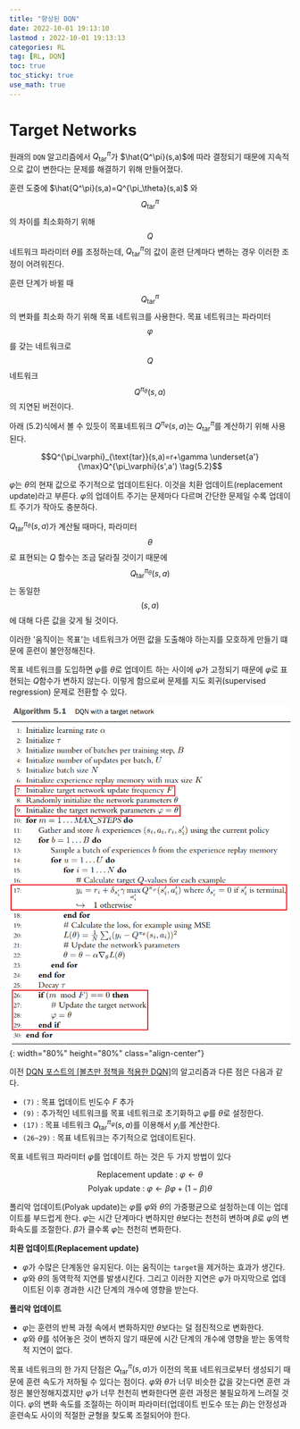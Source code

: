 ```yaml
---
title: "향상된 DQN"
date: 2022-10-01 19:13:10
lastmod : 2022-10-01 19:13:13
categories: RL
tag: [RL, DQN]
toc: true
toc_sticky: true
use_math: true
---
```


# Target Networks

원래의 `DQN` 알고리즘에서 $Q^{\pi}_{\text{tar}}$가 $\hat{Q^\pi}(s,a)$에 따라 결정되기 때문에 지속적으로 값이 변한다는 문제를 해결하기 위해 만들어졌다.

훈련 도중에 $\hat{Q^\pi}(s,a)=Q^{\pi_\theta}(s,a)$ 와 $$Q^{\pi}_\text{tar}$$ 의 차이를 최소화하기 위해 $$Q$$ 네트워크 파라미터 $\theta$를 조정하는데, $Q^{\pi}_\text{tar}$의 값이 훈련 단계마다 변하는 경우 이러한 조정이 어려워진다.

훈련 단계가 바뀔 때 $$Q^{\pi}_\text{tar}$$의 변화를 최소화 하기 위해 목표 네트워크를 사용한다. 목표 네트워크는 파라미터 $$\varphi$$를 갖는 네트워크로 $$Q$$ 네트워크 $$Q^{\pi_\theta}(s,a)$$의 지연된 버전이다.

아래 $(5.2)$식에서 볼 수 있듯이 목표네트워크 $Q^{\pi_\varphi}(s,a)$는 $Q^{\pi}_\text{tar}$를 계산하기 위해 사용된다.

$$Q^{\pi_\varphi}_{\text{tar}}(s,a)=r+\gamma \underset{a'}{\max}Q^{\pi_\varphi}(s',a') \tag{5.2}$$

$\varphi$는 $\theta$의 현재 값으로 주기적으로 업데이트된다. 이것을 치환 업데이트(replacement update)라고 부른다. $\varphi$의 업데이트 주기는 문제마다 다르며 간단한 문제일 수록 업데이트 주기가 작아도 충분하다.

$Q^{\pi_\theta}_{\text{tar}}(s,a)$가 계산될 때마다, 파라미터 $$\theta$$로 표현되는 $Q$ 함수는 조금 달라질 것이기 때문에 $$Q^{\pi_\theta}_{\text{tar}}(s,a)$$는 동일한 $$(s,a)$$에 대해 다른 값을 갖게 될 것이다.

이러한 '움직이는 목표'는 네트워크가 어떤 값을 도출해야 하는지를 모호하게 만들기 떄문에 훈련이 불안정해진다.

목표 네트워크를 도입하면 $\varphi$를 $\theta$로 업데이트 하는 사이에 $\varphi$가 고정되기 때문에 $\varphi$로 표현되는 $Q$함수가 변하지 않는다. 이렇게 함으로써 문제를 지도 회귀(supervised regression) 문제로 전환할 수 있다.

![fdrl_algorithm_5_1_1](../../assets/images/rl/fdrl_algorithm_5_1_1.png){: width="80%" height="80%" class="align-center"}

이전 [DQN 포스트의 [볼츠만 정책을 적용한 DQN]](https://helpingstar.github.io/rl/DQN/#%EB%B3%BC%EC%B8%A0%EB%A7%8C-%EC%A0%95%EC%B1%85%EC%9D%84-%EC%A0%81%EC%9A%A9%ED%95%9C-dqn)의 알고리즘과 다른 점은 다음과 같다.

* `(7)` : 목표 업데이트 빈도수 $F$ 추가
* `(9)` : 추가적인 네트워크를 목표 네트워크로 초기화하고 $\varphi$를 $\theta$로 설정한다.
* `(17)` : 목표 네트워크 $Q^{\pi_\varphi}_{\text{tar}}(s,a)$를 이용해서 $y_i$를 계산한다.
* `(26~29)` : 목표 네트워크는 주기적으로 업데이트된다.

목표 네트워크 파라미터 $\varphi$를 업데이트 하는 것은 두 가지 방법이 있다

$$\text{Replacement update : } \varphi \leftarrow \theta \tag{5.3}$$
$$\text{Polyak update : } \varphi \leftarrow \beta\varphi + (1-\beta)\theta$$

폴리악 업데이트(Polyak update)는 $\varphi$를 $\varphi$와 $\theta$의 가중평균으로 설정하는데 이는 업데이트를 부드럽게 한다. $\varphi$는 시간 단계마다 변하지만 $\theta$보다는 천천히 변하며 $\beta$로 $\varphi$의 변화속도를 조절한다. $\beta$가 클수록 $\varphi$는 천천히 변화한다.

**치환 업데이트(Replacement update)**
* $\varphi$가 수많은 단계동안 유지된다. 이는 움직이는 `target`을 제거하는 효과가 생긴다.
* $\varphi$와 $\theta$의 동역학적 지연를 발생시킨다. 그리고 이러한 지연은 $\varphi$가 마지막으로 업데이트된 이후 경과한 시간 단계의 개수에 영향을 받는다.

**폴리악 업데이트**
* $\varphi$는 훈련의 반복 과정 속에서 변화하지만 $\theta$보다는 덜 점진적으로 변화한다.
* $\varphi$와 $\theta$를 섞어놓은 것이 변하지 않기 때문에 시간 단계의 개수에 영향을 받는 동역학적 지연이 없다.

목표 네트워크의 한 가지 단점은 $Q^{\pi}_\text{tar}(s,a)$가 이전의 목표 네트워크로부터 생성되기 때문에 훈련 속도가 저하될 수 있다는 점이다. $\varphi$와 $\theta$가 너무 비슷한 값을 갖는다면 훈련 과정은 불안정해지겠지만 $\varphi$가 너무 천천히 변화한다면 훈련 과정은 불필요하게 느려질 것이다. $\varphi$의 변화 속도를 조절하는 하이퍼 파라미터(업데이트 빈도수 또는 $\beta$)는 안정성과 훈련속도 사이의 적절한 균형을 찾도록 조절되어야 한다.

<!--
* $Q^{\pi}_\text{tar}$
* $\hat{Q^\pi}(s,a)$
* $Q^{\pi_\theta}(s,a)$
* $Q^{\pi_\varphi}(s,a)$
* $Q^{\pi_\varphi}_{\text{tar}}(s,a)$
* $Q^{\pi_\theta}_{\text{tar}}(s,a)$
-->
